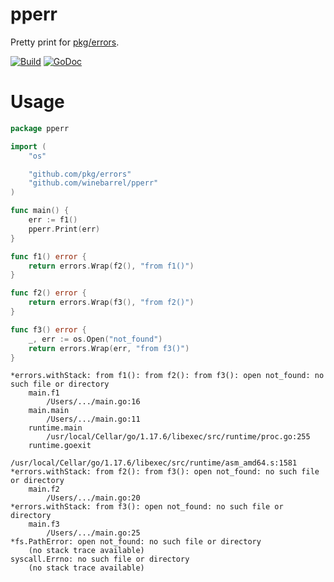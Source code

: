 # pperr

Pretty print for [pkg/errors](https://github.com/pkg/errors).

[![Build](https://github.com/winebarrel/pperr/actions/workflows/build.yml/badge.svg)](https://github.com/winebarrel/pperr/actions/workflows/build.yml)
[![GoDoc](https://godoc.org/github.com/winebarrel/pperr?status.svg)](http://godoc.org/github.com/winebarrel/pperr)

# Usage

```go
package pperr

import (
	"os"

	"github.com/pkg/errors"
	"github.com/winebarrel/pperr"
)

func main() {
	err := f1()
	pperr.Print(err)
}

func f1() error {
	return errors.Wrap(f2(), "from f1()")
}

func f2() error {
	return errors.Wrap(f3(), "from f2()")
}

func f3() error {
	_, err := os.Open("not_found")
	return errors.Wrap(err, "from f3()")
}
```

```
*errors.withStack: from f1(): from f2(): from f3(): open not_found: no such file or directory
	main.f1
		/Users/.../main.go:16
	main.main
		/Users/.../main.go:11
	runtime.main
		/usr/local/Cellar/go/1.17.6/libexec/src/runtime/proc.go:255
	runtime.goexit
		/usr/local/Cellar/go/1.17.6/libexec/src/runtime/asm_amd64.s:1581
*errors.withStack: from f2(): from f3(): open not_found: no such file or directory
	main.f2
		/Users/.../main.go:20
*errors.withStack: from f3(): open not_found: no such file or directory
	main.f3
		/Users/.../main.go:25
*fs.PathError: open not_found: no such file or directory
	(no stack trace available)
syscall.Errno: no such file or directory
	(no stack trace available)
```
